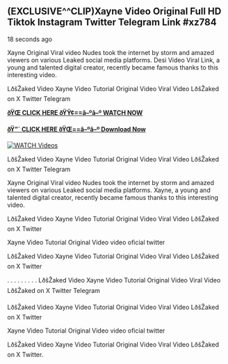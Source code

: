 ## (EXCLUSIVE^^CLIP)Xayne Video Original Full HD Tiktok Instagram Twitter Telegram Link #xz784

18 seconds ago

Xayne Original Viral video Nudes took the internet by storm and amazed viewers on various Leaked social media platforms. Desi Video Viral Link, a young and talented digital creator, recently became famous thanks to this interesting video.

LðšŽaked Video Xayne Video Tutorial Original Video Viral Video LðšŽaked on X Twitter Telegram

**[ðŸŒ CLICK HERE ðŸŸ¢==â–ºâ–º WATCH NOW](https://clips-mediaa.blogspot.com/2025/02/video-viral-download.html)**

**[ðŸ”´ CLICK HERE ðŸŒ==â–ºâ–º Download Now](https://clips-mediaa.blogspot.com/2025/02/video-viral-download.html)**

[![WATCH Videos](https://i.imgur.com/dJHk4Zq.gif)](https://clips-mediaa.blogspot.com/2025/02/video-viral-download.html)

LðšŽaked Video Xayne Video Tutorial Original Video Viral Video LðšŽaked on X Twitter Telegram

Xayne Original Viral video Nudes took the internet by storm and amazed viewers on various Leaked social media platforms. Xayne, a young and talented digital creator, recently became famous thanks to this interesting video.

LðšŽaked Video Xayne Video Tutorial Original Video Viral Video LðšŽaked on X Twitter

Xayne Video Tutorial Original Video video oficial twitter

LðšŽaked Video Xayne Video Tutorial Original Video Viral Video LðšŽaked on X Twitter

. . . . . . . . . LðšŽaked Video Xayne Video Tutorial Original Video Viral Video LðšŽaked on X Twitter Telegram

LðšŽaked Video Xayne Video Tutorial Original Video Viral Video LðšŽaked on X Twitter

Xayne Video Tutorial Original Video video oficial twitter

LðšŽaked Video Xayne Video Tutorial Original Video Viral Video LðšŽaked on X Twitter.